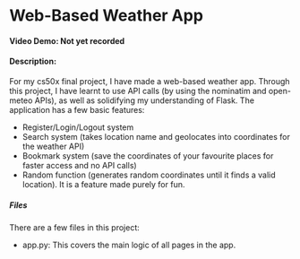 # Web-Based Weather App
#### Video Demo: Not yet recorded
#### Description: 
For my cs50x final project, I have made a web-based weather app. Through this project, I have learnt to use API calls (by using the nominatim and open-meteo APIs), as well as solidifying my understanding of Flask. The application has a few basic features:

* Register/Login/Logout system
* Search system (takes location name and geolocates into coordinates for the weather API)
* Bookmark system (save the coordinates of your favourite places for faster access and no API calls)
* Random function (generates random coordinates until it finds a valid location). It is a feature made purely for fun.

##### Files
There are a few files in this project:

* app.py: This covers the main logic of all pages in the app. 